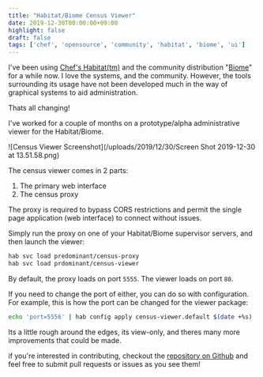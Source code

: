 ```yaml
---
title: "Habitat/Biome Census Viewer"
date: 2019-12-30T00:00:00+09:00
highlight: false
draft: false
tags: ['chef', 'opensource', 'community', 'habitat', 'biome', 'ui']
---
```


I've been using [Chef's Habitat(tm)][habitat] and the community distribution "[Biome][biome]" for a while now. I love the systems, and the community. However, the tools surrounding its usage have not been developed much in the way of graphical systems to aid administration.

Thats all changing!

I've worked for a couple of months on a prototype/alpha administrative viewer for the Habitat/Biome. 

![Census Viewer Screenshot](/uploads/2019/12/30/Screen Shot 2019-12-30 at 13.51.58.png)

The census viewer comes in 2 parts:

1. The primary web interface
1. The census proxy

The proxy is required to bypass CORS restrictions and permit the single page application (web interface) to connect without issues.

Simply run the proxy on one of your Habitat/Biome supervisor servers, and then launch the viewer:

```bash
hab svc load predominant/census-proxy
hab svc load prdominant/census-viewer
```

By default, the proxy loads on port `5555`. The viewer loads on port `80`.

If you need to change the port of either, you can do so with configuration. For example, this is how the port can be changed for the viewer package:

```bash
echo 'port=5556' | hab config apply census-viewer.default $(date +%s)
```

Its a little rough around the edges, its view-only, and theres many more improvements that could be made.

if you're interested in contributing, checkout the [repository on Github][repo] and feel free to submit pull requests or issues as you see them!

[habitat]: https://habitat.sh "Chef Habitat"
[biome]: https://biome.sh "Biome"
[repo]: https://github.com/predominant/Biome-Census-Viewer "Census viewer repository"
